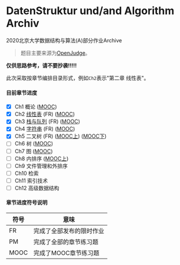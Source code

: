# DatenStruktur und/and Algorithm Archiv
 2020北京大学数据结构与算法(A)部分作业Archive

> 题目主要来源为[OpenJudge](http://dsa.openjudge.cn/)。

**仅供思路参考，请不要抄袭!!!!!**

此次采取按章节编排目录形式，例如`Ch2`表示"第二章 线性表"。

#### 目前章节进度

- [x] Ch1 概论 ([MOOC](https://github.com/wr786/DatenStruktur-und-Algorithm-Archiv/tree/master/MOOC/Ch1.md))
- [x] Ch2 [线性表](https://github.com/wr786/DatenStruktur-und-Algorithm-Archiv/tree/master/Ch2) (FR) ([MOOC](https://github.com/wr786/DatenStruktur-und-Algorithm-Archiv/tree/master/MOOC/Ch2.md))
- [x] Ch3 [栈与队列](https://github.com/wr786/DatenStruktur-und-Algorithm-Archiv/tree/master/Ch3) (FR) ([MOOC](https://github.com/wr786/DatenStruktur-und-Algorithm-Archiv/tree/master/MOOC/Ch3.md))
- [x] Ch4 [字符串](https://github.com/wr786/DatenStruktur-und-Algorithm-Archiv/tree/master/Ch4) (FR) ([MOOC](https://github.com/wr786/DatenStruktur-und-Algorithm-Archiv/tree/master/MOOC/Ch4.md))
- [x] Ch5 二叉树 (FR) ([MOOC上](https://github.com/wr786/DatenStruktur-und-Algorithm-Archiv/tree/master/MOOC/Ch5_I.md)) ([MOOC下](https://github.com/wr786/DatenStruktur-und-Algorithm-Archiv/tree/master/MOOC/Ch5_II.pdf))
- [ ] Ch6 树 ([MOOC](https://github.com/wr786/DatenStruktur-und-Algorithm-Archiv/tree/master/MOOC/Ch6.pdf))
- [ ] Ch7 图 ([MOOC](https://github.com/wr786/DatenStruktur-und-Algorithm-Archiv/tree/master/MOOC/Ch7.md))
- [ ] Ch8 内排序 ([MOOC上](https://github.com/wr786/DatenStruktur-und-Algorithm-Archiv/tree/master/MOOC/Ch8_I.md))
- [ ] Ch9 文件管理和外排序
- [ ] Ch10 检索
- [ ] Ch11 索引技术
- [ ] Ch12 高级数据结构

#### 章节进度符号说明

| 符号 | 意味                     |
| ---- | ------------------------ |
| FR   | 完成了全部发布的限时作业 |
| PM   | 完成了全部的章节练习题   |
| MOOC | 完成了MOOC章节练习题     |

